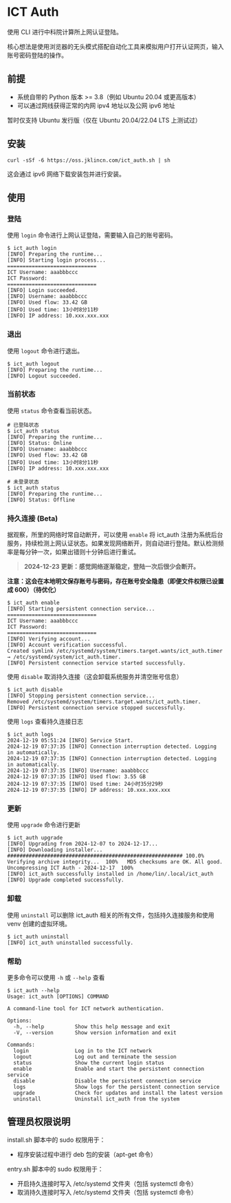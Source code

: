 # ICT Auth

使用 CLI 进行中科院计算所上网认证登陆。

核心想法是使用浏览器的无头模式搭配自动化工具来模拟用户打开认证网页，输入账号密码登陆的操作。

## 前提

- 系统自带的 Python 版本 >= 3.8（例如 Ubuntu 20.04 或更高版本）
- 可以通过网线获得正常的内网 ipv4 地址以及公网 ipv6 地址

暂时仅支持 Ubuntu 发行版（仅在 Ubuntu 20.04/22.04 LTS 上测试过）

## 安装

```
curl -sSf -6 https://oss.jklincn.com/ict_auth.sh | sh
```

这会通过 ipv6 网络下载安装包并进行安装。

## 使用

### 登陆

使用 `login` 命令进行上网认证登陆，需要输入自己的账号密码。

```
$ ict_auth login
[INFO] Preparing the runtime...
[INFO] Starting login process...
=============================
ICT Username: aaabbbccc
ICT Password: 
=============================
[INFO] Login succeeded.
[INFO] Username: aaabbbccc
[INFO] Used flow: 33.42 GB
[INFO] Used time: 13小时8分11秒
[INFO] IP address: 10.xxx.xxx.xxx
```

### 退出

使用 `logout` 命令进行退出。

```
$ ict_auth logout
[INFO] Preparing the runtime...
[INFO] Logout succeeded.
```

### 当前状态

使用 `status` 命令查看当前状态。

```
# 已登陆状态
$ ict_auth status
[INFO] Preparing the runtime...
[INFO] Status: Online
[INFO] Username: aaabbbccc
[INFO] Used flow: 33.42 GB
[INFO] Used time: 13小时8分11秒
[INFO] IP address: 10.xxx.xxx.xxx

# 未登录状态
$ ict_auth status
[INFO] Preparing the runtime...
[INFO] Status: Offline
```

### 持久连接 (Beta)

据观察，所里的网络时常自动断开，可以使用 `enable` 将 ict_auth 注册为系统后台服务，持续检测上网认证状态。如果发现网络断开，则自动进行登陆。默认检测频率是每分钟一次，如果出错则十分钟后进行重试。

> **2024-12-23 更新：感觉网络逐渐稳定，登陆一次后很少会断开。**

**注意：这会在本地明文保存账号与密码，存在账号安全隐患（即便文件权限已设置成 600）（待优化）**

```
$ ict_auth enable
[INFO] Starting persistent connection service...
=============================
ICT Username: aaabbbccc
ICT Password: 
=============================
[INFO] Verifying account...
[INFO] Account verification successful.
Created symlink /etc/systemd/system/timers.target.wants/ict_auth.timer → /etc/systemd/system/ict_auth.timer.
[INFO] Persistent connection service started successfully.
```

使用 `disable` 取消持久连接（这会卸载系统服务并清空账号信息）

```
$ ict_auth disable
[INFO] Stopping persistent connection service...
Removed /etc/systemd/system/timers.target.wants/ict_auth.timer.
[INFO] Persistent connection service stopped successfully.
```

使用 `logs` 查看持久连接日志

```
$ ict_auth logs
2024-12-19 05:51:24 [INFO] Service Start.
2024-12-19 07:37:35 [INFO] Connection interruption detected. Logging in automatically.
2024-12-19 07:37:35 [INFO] Connection interruption detected. Logging in automatically.
2024-12-19 07:37:35 [INFO] Username: aaabbbccc
2024-12-19 07:37:35 [INFO] Used flow: 3.55 GB
2024-12-19 07:37:35 [INFO] Used time: 24小时35分29秒
2024-12-19 07:37:35 [INFO] IP address: 10.xxx.xxx.xxx
```

### 更新

使用 `upgrade` 命令进行更新

```
$ ict_auth upgrade
[INFO] Upgrading from 2024-12-07 to 2024-12-17...
[INFO] Downloading installer...
######################################################### 100.0%
Verifying archive integrity...  100%   MD5 checksums are OK. All good.
Uncompressing ICT Auth - 2024-12-17  100%
[INFO] ict_auth successfully installed in /home/lin/.local/ict_auth
[INFO] Upgrade completed successfully.
```

### 卸载

使用 `uninstall` 可以删除 ict_auth 相关的所有文件，包括持久连接服务和使用 venv 创建的虚拟环境。

```
$ ict_auth uninstall
[INFO] ict_auth uninstalled successfully.
```

### 帮助

更多命令可以使用 `-h` 或 `--help` 查看

```
$ ict_auth --help
Usage: ict_auth [OPTIONS] COMMAND

A command-line tool for ICT network authentication.

Options:
  -h, --help          Show this help message and exit
  -V, --version       Show version information and exit

Commands:
  login               Log in to the ICT network
  logout              Log out and terminate the session
  status              Show the current login status
  enable              Enable and start the persistent connection service
  disable             Disable the persistent connection service
  logs                Show logs for the persistent connection service
  upgrade             Check for updates and install the latest version
  uninstall           Uninstall ict_auth from the system
```

## 管理员权限说明

install.sh 脚本中的 sudo 权限用于：

- 程序安装过程中进行 deb 包的安装（apt-get 命令）

entry.sh 脚本中的 sudo 权限用于：

- 开启持久连接时写入 /etc/systemd 文件夹（包括 systemctl 命令）
- 取消持久连接时写入 /etc/systemd 文件夹（包括 systemctl 命令）
